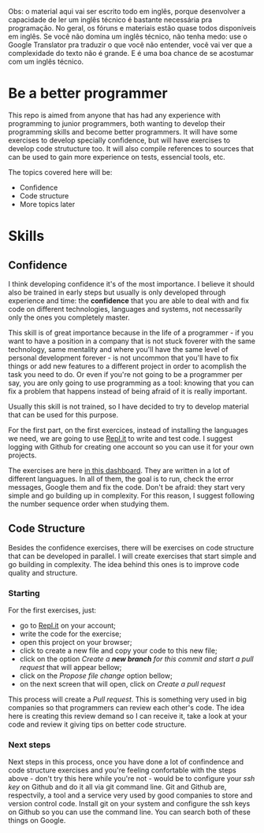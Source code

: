 Obs: o material aqui vai ser escrito todo em inglês, porque desenvolver a capacidade de ler um inglês técnico é bastante necessária pra programação. No geral, os fóruns e materiais estão quase todos disponíveis em inglês.
Se você não domina um inglês técnico, não tenha medo: use o Google Translator pra traduzir o que você não entender, você vai ver que a complexidade do texto não é grande. E é uma boa chance de se acostumar com um inglês técnico.

# Be a better programmer

This repo is aimed from anyone that has had any experience with programming to junior programmers, both wanting to develop their programming skills and become better programmers. It will have some exercises to develop specially confidence, but will have exercises to develop code strutucture too. It will also compile references to sources that can be used to gain more experience on tests, essencial tools, etc.

The topics covered here will be:

* Confidence
* Code structure
* More topics later

# Skills

## Confidence

I think developing confidence it's of the most importance. I believe it should also be trained in early steps but usually is only developed through experience and time: the **confidence** that you are able to deal with and fix code on different technologies, languages and systems, not necessarily only the ones you completely master. 

This skill is of great importance because in the life of a programmer - if you want to have a position in a company that is not stuck foverer with the same technology, same mentality and where you'll have the same level of personal development forever - is not uncommon that you'll have to fix things or add new features to a different project in order to acomplish the task you need to do. Or even if you're not going to be a programmer per say, you are only going to use programming as a tool: knowing that you can fix a problem that happens instead of being afraid of it is really important.

Usually this skill is not trained, so I have decided to try to develop material that can be used for this purpose.

For the first part, on the first exercices, instead of installing the languages we need, we are going to use [Repl.it](https://repl.it/) to write and test code. I suggest logging with Github for creating one account so you can use it for your own projects.

The exercises are here [in this dashboard](https://repl.it/@debora_duarte). They are written in a lot of different languagues. In all of them, the goal is to run, check the error messages, Google them and fix the code.
Don't be afraid: they start very simple and go building up in complexity. For this reason, I suggest following the number sequence order when studying them.

## Code Structure

Besides the confidence exercises, there will be exercises on code structure that can be developed in parallel. I will create exercises that start simple and go building in complexity. The idea behind this ones is to improve code quality and structure.

### Starting

For the first exercises, just:
* go to [Repl.it](https://repl.it/) on your account;
* write the code for the exercise; 
* open this project on your browser; 
* click to create a new file and copy your code to this new file;
* click on the option *Create a **new branch** for this commit and start a pull request* that will appear bellow;
* click on the *Propose file change* option bellow;
* on the next screen that will open, click on *Create a pull request*

This process will create a *Pull request*. This is something very used in big companies so that programmers can review each other's code. The idea here is creating this review demand so I can receive it, take a look at your code and review it giving tips on better code structure.

### Next steps

Next steps in this process, once you have done a lot of confindence and code structure exercises and you're feeling confortable with the steps above - don't try this here while you're not - would be to configure your *ssh key* on Github and do it all via git command line.
Git and Github are, respectvily, a tool and a service very used by good companies to store and version control code. 
Install git on your system and configure the ssh keys on Github so you can use the command line. You can search both of these things on Google.


